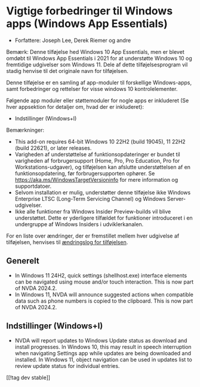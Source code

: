 # Vigtige forbedringer til Windows apps (Windows App Essentials) #

* Forfattere: Joseph Lee, Derek Riemer og andre

Bemærk: Denne tilføjelse hed Windows 10 App Essentials, men er blevet omdøbt
til Windows App Essentials i 2021 for at understøtte Windows 10 og
fremtidige udgivelser som Windows 11. Dele af dette tilføjelsesprogram vil
stadig henvise til det originale navn for tilføjelsen.

Denne tilføjelse er en samling af app-moduler til forskellige Windows-apps,
samt forbedringer og rettelser for visse windows 10 kontrolelementer.

Følgende app moduler eller støttemoduler for nogle apps er inkluderet (Se
hver appsektion for detaljer om, hvad der er inkluderet):

* Indstillinger (Windows+I)

Bemærkninger:

* This add-on requires 64-bit Windows 10 22H2 (build 19045), 11 22H2 (build
  22621), or later releases.
* Varigheden af understøttelse af funktionsopdateringer er bundet til
  varigheden af forbrugersupport (Home, Pro, Pro Education, Pro for
  Workstations-udgaver), og tilføjelsen kan afslutte understøttelsen af en
  funktionsopdatering, før forbrugersupporten ophører. Se
  <https://aka.ms/WindowsTargetVersioninfo> for mere information og
  supportdatoer.
* Selvom installation er mulig, understøtter denne tilføjelse ikke Windows
  Enterprise LTSC (Long-Term Servicing Channel) og Windows
  Server-udgivelser.
* Ikke alle funktioner fra Windows Insider Preview-builds vil blive
  understøttet. Dette er yderligere tilfældet for funktioner introduceret i
  en undergruppe af Windows Insiders i udviklerkanalen.

For en liste over ændringer, der er fremstillet mellem hver udgivelse af
tilføjelsen, henvises til [ændringslog for tilføjelsen][1].

## Generelt

* In Windows 11 24H2, quick settings (shellhost.exe) interface elements can
  be navigated using mouse and/or touch interaction. This is now part of
  NVDA 2024.2.
* In Windows 11, NVDA will announce suggested actions when compatible data
  such as phone numbers is copied to the clipboard. This is now part of NVDA
  2024.2.

## Indstillinger (Windows+I)

* NVDA will report updates to Windows Update status as download and install
  progresses. In Windows 10, this may result in speech interruption when
  navigating Settings app while updates are being downloaded and
  installed. In Windows 11, object navigation can be used in updates list to
  review update status for individual entries.

[[!tag dev stable]]

[1]: https://github.com/josephsl/wintenapps/wiki/w10changelog

